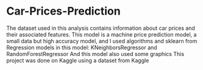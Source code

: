 # Car-Prices-Prediction
The dataset used in this analysis contains information about car prices and their associated features. 
This model is a machine price prediction model, a small data but high accuracy model, and I used algorithms and sklearn from Regression models in this model: KNeighborsRegressor and RandomForestRegressor
And this model also used some graphics
This project was done on Kaggle using a dataset from Kaggle
